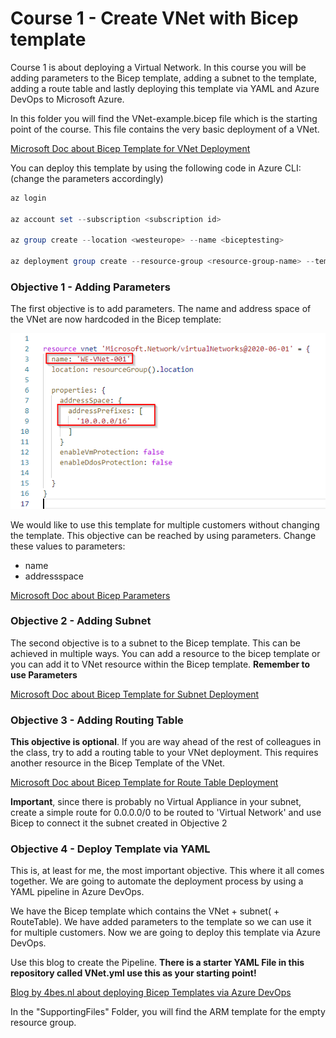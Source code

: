 # Course 1 - Create VNet with Bicep template

Course 1 is about deploying a Virtual Network. In this course you will be adding parameters to the Bicep template, adding a subnet to the template, adding a route table and lastly deploying this template via YAML and Azure DevOps to Microsoft Azure.

In this folder you will find the VNet-example.bicep file which is the starting point of the course. This file contains the very basic deployment of a VNet.

[Microsoft Doc about Bicep Template for VNet Deployment](https://docs.microsoft.com/en-us/azure/templates/microsoft.network/virtualnetworks?tabs=bicep)

You can deploy this template by using the following code in Azure CLI: (change the parameters accordingly)

````Powershell
az login

az account set --subscription <subscription id>

az group create --location <westeurope> --name <biceptesting>

az deployment group create --resource-group <resource-group-name> --template-file <path-to-template> --parameters <parameters>
````

### Objective 1 - Adding Parameters

The first objective is to add parameters. The name and address space of the VNet are now hardcoded in the Bicep template:

![Hardcoded Parameters](https://github.com/Ruthhl3ss/AzureDevOpsCourse/blob/main/Images/VNethardcodedparameters.png)

We would like to use this template for multiple customers without changing the template. This objective can be reached by using parameters.
Change these values to parameters:

- name
- addressspace

[Microsoft Doc about Bicep Parameters](https://docs.microsoft.com/en-us/azure/azure-resource-manager/bicep/parameters)

### Objective 2 - Adding Subnet

The second objective is to a subnet to the Bicep template. This can be achieved in multiple ways. You can add a resource to the bicep template or you can add it to VNet resource within the Bicep template. **Remember to use Parameters**

[Microsoft Doc about Bicep Template for Subnet Deployment](https://docs.microsoft.com/en-us/azure/templates/microsoft.network/virtualnetworks/subnets?tabs=bicep)


### Objective 3 - Adding Routing Table

**This objective is optional**. If you are way ahead of the rest of colleagues in the class, try to add a routing table to your VNet deployment. This requires another resource in the Bicep Template of the VNet. 

[Microsoft Doc about Bicep Template for Route Table Deployment](https://docs.microsoft.com/en-us/azure/templates/microsoft.network/routetables?tabs=bicep)

**Important**, since there is probably no Virtual Appliance in your subnet, create a simple route for 0.0.0.0/0 to be routed to 'Virtual Network' and use Bicep to connect it the subnet created in Objective 2


### Objective 4 - Deploy Template via YAML

This is, at least for me, the most important objective. This where it all comes together. We are going to automate the deployment process by using a YAML pipeline in Azure DevOps.

We have the Bicep template which contains the VNet + subnet( + RouteTable). We have added parameters to the template so we can use it for multiple customers. Now we are going to deploy this template via Azure DevOps.

Use this blog to create the Pipeline. **There is a starter YAML File in this repository called VNet.yml use this as your starting point!**


[Blog by 4bes.nl about deploying Bicep Templates via Azure DevOps](https://4bes.nl/2021/04/18/step-by-step-deploy-bicep-with-azure-devops-pipelines/)

In the "SupportingFiles" Folder, you will find the ARM template for the empty resource group.